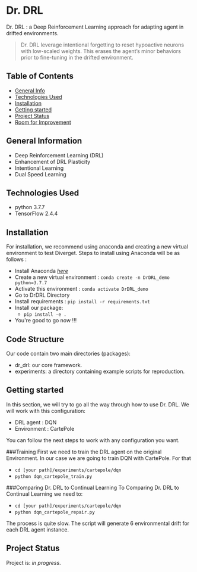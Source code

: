 # Dr. DRL
Dr. DRL : a Deep Reinforcement Learning approach for adapting  agent in drifted environments.
> Dr. DRL leverage intentional forgetting to reset hypoactive neurons with low-scaled weights.
> This erases the agent’s minor behaviors prior to fine-tuning in the drifted environment.


## Table of Contents
* [General Info](#general-information)
* [Technologies Used](#technologies-used)
* [Installation](#installation)
* [Getting started](#getting-started)
* [Project Status](#project-status)
* [Room for Improvement](#room-for-improvement)


## General Information
- Deep Reinforcement Learning (DRL)
- Enhancement of DRL Plasticity
- Intentional Learning
- Dual Speed Learning

## Technologies Used
- python 3.7.7
- TensorFlow 2.4.4

## Installation
For installation, we recommend using anaconda and creating a new virtual environment to test Diverget. Steps to install 
using Anaconda will be as follows :
- Install Anaconda [_here_](https://www.anaconda.com/products/individual)
- Create a new virtual environment : `conda create -n DrDRL_demo python=3.7.7`
- Activate this environment : `conda activate DrDRL_demo`
- Go to DrDRL Directory
- Install requirements : `pip install -r requirements.txt`
- Install our package:
  - `pip install -e .`
- You're good to go now !!!

## Code Structure
Our code contain two main directories (packages):
- dr_drl: our core framework.
- experiments: a directory containing example scripts for reproduction.


## Getting started
In this section, we will try to go all the way through how to use Dr. DRL. We will work with this configuration:
- DRL agent : DQN
- Environment : CartePole

You can follow the next steps to work with any configuration you want.

###Training 
First we need to train the DRL agent on the original Environment. In our case we are going to train DQN with CartePole.
For that 
- `cd [your path]/experiments/cartepole/dqn`
- `python dqn_cartepole_train.py`

###Comparing Dr. DRL to Continual Learning 
To Comparing Dr. DRL to Continual Learning we need to:

- `cd [your path]/experiments/cartepole/dqn`
- `python dqn_cartepole_repair.py`

The process is quite slow. The script will generate 6 environmental drift for each DRL agent instance.

## Project Status
Project is: _in progress_.



  
